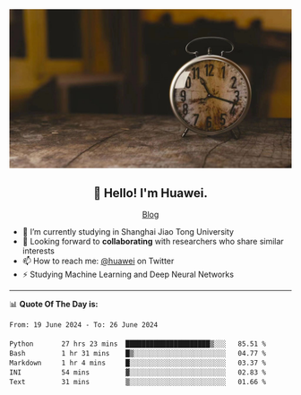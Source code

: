 <div align="center">
  <a href="https://github.com/JHW5981">
    <img src="./assets/background.jpg">
  </a>
</div>

<h2 align="center">👋 Hello! I'm Huawei.</h2>
<p align="center">
  <a href="https://blog.csdn.net/Edward__J?spm=1000.2115.3001.5343">Blog</a>
</p>


- 🔭 I’m currently studying in Shanghai Jiao Tong University
- 💬 Looking forward to **collaborating** with researchers who share similar interests
- 📫 How to reach me: [@huawei](https://twitter.com/yoohuaff) on Twitter
- ⚡ Studying Machine Learning and Deep Neural Networks

-------
📊 **Quote Of The Day is:**
<!--START_SECTION:waka-->

```txt
From: 19 June 2024 - To: 26 June 2024

Python       27 hrs 23 mins  █████████████████████▒░░░   85.51 %
Bash         1 hr 31 mins    █▒░░░░░░░░░░░░░░░░░░░░░░░   04.77 %
Markdown     1 hr 4 mins     █░░░░░░░░░░░░░░░░░░░░░░░░   03.37 %
INI          54 mins         ▓░░░░░░░░░░░░░░░░░░░░░░░░   02.83 %
Text         31 mins         ▒░░░░░░░░░░░░░░░░░░░░░░░░   01.66 %
```

<!--END_SECTION:waka-->
